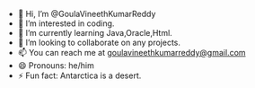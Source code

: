 - 👋 Hi, I’m @GoulaVineethKumarReddy
- 👀 I’m interested in coding.
- 🌱 I’m currently learning Java,Oracle,Html.
- 💞️ I’m looking to collaborate on any projects.
- 📫 You can reach me at goulavineethkumarreddy@gmail.com
- 😄 Pronouns: he/him
- ⚡ Fun fact: Antarctica is a desert.

<!---
GoulaVineethKumarReddy/GoulaVineethKumarReddy is a ✨ special ✨ repository because its `README.md` (this file) appears on your GitHub profile.
You can click the Preview link to take a look at your changes.
--->
